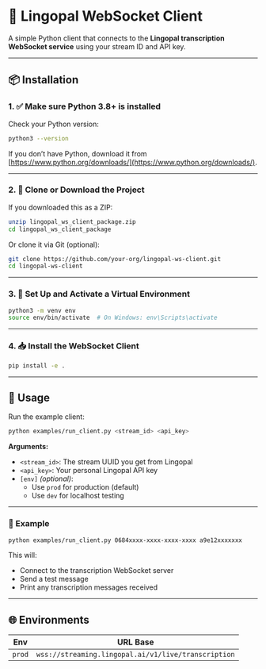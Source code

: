 # 🚀 Lingopal WebSocket Client

A simple Python client that connects to the **Lingopal transcription WebSocket service** using your stream ID and API key.

---

## 📦 Installation

### 1. ✅ Make sure Python 3.8+ is installed

Check your Python version:
```bash
python3 --version
```

If you don’t have Python, download it from [https://www.python.org/downloads/](https://www.python.org/downloads/).

---

### 2. 🔧 Clone or Download the Project

If you downloaded this as a ZIP:
```bash
unzip lingopal_ws_client_package.zip
cd lingopal_ws_client_package
```

Or clone it via Git (optional):
```bash
git clone https://github.com/your-org/lingopal-ws-client.git
cd lingopal-ws-client
```

---

### 3. 📁 Set Up and Activate a Virtual Environment

```bash
python3 -m venv env
source env/bin/activate  # On Windows: env\Scripts\activate
```

---

### 4. 📥 Install the WebSocket Client

```bash
pip install -e .
```

---

## 🧪 Usage

Run the example client:

```bash
python examples/run_client.py <stream_id> <api_key>
```

**Arguments:**
- `<stream_id>`: The stream UUID you get from Lingopal
- `<api_key>`: Your personal Lingopal API key
- `[env]` *(optional)*:
  - Use `prod` for production (default)
  - Use `dev` for localhost testing

---

### 🧷 Example

```bash
python examples/run_client.py 0684xxxx-xxxx-xxxx-xxxx a9e12xxxxxxx
```

This will:
- Connect to the transcription WebSocket server
- Send a test message
- Print any transcription messages received

---

## 🌐 Environments

| Env   | URL Base                                               |
|--------|--------------------------------------------------------|
| `prod` | `wss://streaming.lingopal.ai/v1/live/transcription`   |

